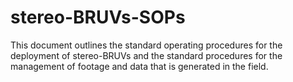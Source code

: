 # stereo-BRUVs-SOPs
This document outlines the standard operating procedures for the deployment of stereo-BRUVs and the standard procedures for the management of footage and data that is generated in the field.
